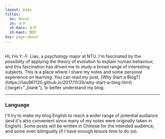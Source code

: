```yaml
---
layout: page
titles:
  en: About
  zh: 关于
  zh-Hans: 关于
  zh-Hant: 關於
key: page-about
---
```

<br>
Hi, I'm Y.-F. Liao, a psychology major at NTU. I'm fascinated by the possiblity of applying the theory of evolution to explain human behaviour, and this fascination has driven me to study a broad range of interesting subjects. This is a place where I share my notes and some personal experience on learning. You can read my post, [Why Start a Blog?](https://liao961120.github.io/2017/11/26/why-start-a-blog.html){:target="_blank"}, to better understand my blog.

----------------------
### Language
I'll try to make my blog English to reach a wider range of potential audiance (and it's also convenient since many of my notes were originally taken in English). Some posts will be written in Chinese for the intended audience, and some even bilingually (if I have enough leisure time to do so).


<br><br>
